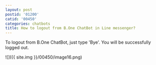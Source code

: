 ```yaml
---
layout: post
postid: '01200'
catid: '00450'
categories: chatbots
title: How to logout from B.One ChatBot in Line messenger?
---
```


To logout from B.One ChatBot, just type 'Bye'. You will be successfully logged out.

  ![]({{ site.img }}/00450/image16.png)
